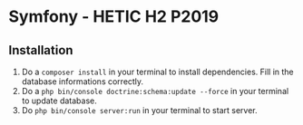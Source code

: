 # Symfony - HETIC H2 P2019

## Installation
1. Do a `composer install` in your terminal to install dependencies. Fill in the database informations correctly.
2. Do a `php bin/console doctrine:schema:update --force` in your terminal to update database.
3. Do `php bin/console server:run` in your terminal to start server.
